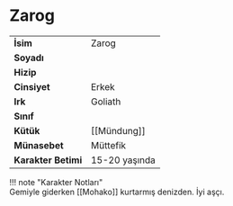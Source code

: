 # Zarog   
  
<div class="grid" markdown>  
  
|  |  |  
|---|---|  
| **İsim** | Zarog |  
| **Soyadı** |  |  
| **Hizip** |  |  
| **Cinsiyet** | Erkek |  
| **Irk** | Goliath |  
| **Sınıf** |  |  
| **Kütük** | [[Mündung]] |  
| **Münasebet** | Müttefik |  
| **Karakter Betimi** | 15-20 yaşında |  
  
  
!!! note "Karakter Notları"  
	Gemiyle giderken [[Mohako]] kurtarmış denizden. İyi aşçı.  
  
  
</div>